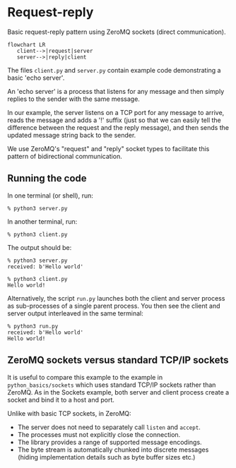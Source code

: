 # Request-reply

Basic request-reply pattern using ZeroMQ sockets (direct communication).

```mermaid
flowchart LR
   client-->|request|server
   server-->|reply|client
```

The files `client.py` and `server.py` contain example code demonstrating a basic 'echo server'.

An 'echo server' is a process that listens for any message and then simply replies to the sender with the same message.

In our example, the server listens on a TCP port for any message to arrive, reads the message and adds a '!' suffix (just so that we can easily tell the difference between the request and the reply message), and then sends the updated message string back to the sender.

We use ZeroMQ's "request" and "reply" socket types to facilitate this pattern of bidirectional communication.

## Running the code

In one terminal (or shell), run:

```
% python3 server.py
```

In another terminal, run:

```
% python3 client.py
```

The output should be:

```
% python3 server.py
received: b'Hello world'

% python3 client.py
Hello world!
```

Alternatively, the script `run.py` launches both the client and server process as sub-processes of a single parent process. You then see the client and server output interleaved in the same terminal:

```
% python3 run.py
received: b'Hello world'
Hello world!
```

## ZeroMQ sockets versus standard TCP/IP sockets

It is useful to compare this example to the example in `python_basics/sockets` which uses standard TCP/IP sockets rather than ZeroMQ. As in the Sockets example, both server and client process create a socket and bind it to a host and port.

Unlike with basic TCP sockets, in ZeroMQ:

  * The server does not need to separately call `listen` and `accept`.
  * The processes must not explicitly close the connection.
  * The library provides a range of supported message encodings.
  * The byte stream is automatically chunked into discrete messages (hiding implementation details such as byte buffer sizes etc.)


